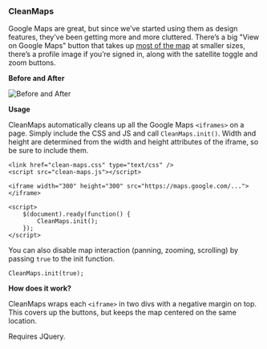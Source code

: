 ### CleanMaps

Google Maps are great, but since we’ve started using them as design features, they’ve been getting more and more cluttered. There’s a big "View on Google Maps" button that takes up [most of the map](http://i.imgur.com/ULltLdA.png) at smaller sizes, there’s a profile image if you’re signed in, along with the satellite toggle and zoom buttons. 

__Before and After__

![Before and After](http://i.imgur.com/IzlOkfo.jpg)

__Usage__

CleanMaps automatically cleans up all the Google Maps ```<iframes>``` on a page. Simply include the CSS and JS and call ```CleanMaps.init()```. Width and height are determined from the width and height attributes of the iframe, so be sure to include them.

```
<link href="clean-maps.css" type="text/css" />
<script src="clean-maps.js"></script>

<iframe width="300" height="300" src="https://maps.google.com/..."></iframe>

<script>
    $(document).ready(function() {
        CleanMaps.init();
    });
</script>
```

You can also disable map interaction (panning, zooming, scrolling) by passing ```true``` to the init function.

```
CleanMaps.init(true);
```

__How does it work?__

CleanMaps wraps each ```<iframe>``` in two divs with a negative margin on top. This covers up the buttons, but keeps the map centered on the same location.

Requires JQuery.
